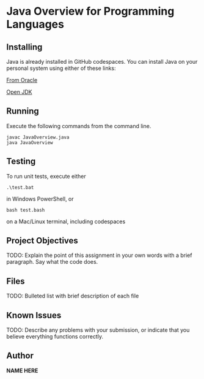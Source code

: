 # Java Overview for Programming Languages

## Installing

Java is already installed in GitHub codespaces. You can install Java on your personal system using either of these links:

[From Oracle](https://www.oracle.com/java/technologies/downloads/)

[Open JDK](https://openjdk.java.net/)

## Running

Execute the following commands from the command line.

```
javac JavaOverview.java
java JavaOverview
```

## Testing

To run unit tests, execute either

```
.\test.bat
```

in Windows PowerShell, or

```
bash test.bash
```

on a Mac/Linux terminal, including codespaces

## Project Objectives

TODO: Explain the point of this assignment in your own words with a brief paragraph. Say what the code does.

## Files

TODO: Bulleted list with brief description of each file

## Known Issues

TODO: Describe any problems with your submission, or indicate that you believe everything functions correctly.

## Author

**NAME HERE**
